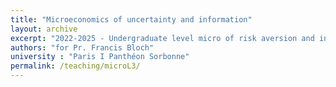 ```yaml
---
title: "Microeconomics of uncertainty and information"
layout: archive
excerpt: "2022-2025 - Undergraduate level micro of risk aversion and information assymmetry"
authors: "for Pr. Francis Bloch"
university : "Paris I Panthéon Sorbonne"
permalink: /teaching/microL3/
---
```

